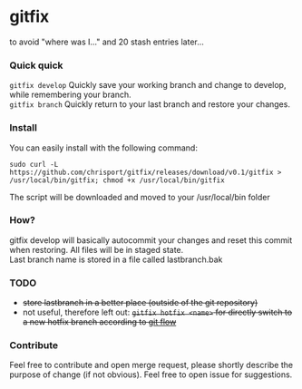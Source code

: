 # gitfix

to avoid "where was I..." and 20 stash entries later...

### Quick quick
`gitfix develop` Quickly save your working branch and change to develop, while remembering your branch.   
`gitfix branch`  Quickly return to your last branch and restore your changes.


### Install

You can easily install with the following command:
```
sudo curl -L https://github.com/chrisport/gitfix/releases/download/v0.1/gitfix > /usr/local/bin/gitfix; chmod +x /usr/local/bin/gitfix
```
The script will be downloaded and moved to your /usr/local/bin folder

### How?
gitfix develop will basically autocommit your changes and reset this commit when restoring. All files will be in staged state.   
Last branch name is stored in a file called lastbranch.bak

### TODO
- ~~store lastbranch in a better place (outside of the git repository)~~
- not useful, therefore left out: ~~`gitfix hotfix <name>`  for directly switch to a new hotfix branch according to [git flow](https://danielkummer.github.io/git-flow-cheatsheet/)~~

### Contribute
Feel free to contribute and open merge request, please shortly describe the purpose of change (if not obvious). 
Feel free to open issue for suggestions.
